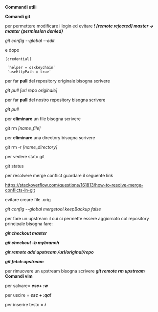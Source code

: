 **Commandi utili**

****Comandi git****

per permettere modificare i login ed evitare _**! [remote rejected] master -> master (permission denied)**_

_git config --global --edit_

e dopo 

`[credential]` 

     `helper = osxkeychain`
     `useHttpPath = true`

per far **pull** del repository originale bisogna scrivere

_git pull [url repo originale]_

per far **pull** del nostro repository bisogna scrivere

_git pull_

per **eliminare** un file bisogna scrivere 

git rm _[name_file]_

per **eliminare** una directory bisogna scrivere 

git rm -r _[name_directory]_

per vedere stato git 

git status

per resolvere merge conflict guardare il seguente link

https://stackoverflow.com/questions/161813/how-to-resolve-merge-conflicts-in-git

evitare creare file .orig

_git config --global mergetool.keepBackup false_

per fare un upstream il cui ci permette essere aggiornato col repository principale bisogna
fare: 

_**git checkout master**_

**_git checkout -b mybranch_**

**_git remote add upstream /url/original/repo_**

**_git fetch upstream_**

per rimuovere un upstream bisogna scrivere 
**_git remote rm upstream_**
****Comandi vim****

per salvare= _**esc+ :w**_ 

per uscire = _**esc + :qa!**_

per inserire testo = _**i**_

